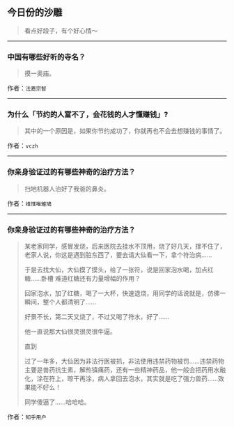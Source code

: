 ## 今日份的沙雕

> 看点好段子，有个好心情～


 
---

### 中国有哪些好听的寺名？

> 摸一奥庙。


作者：`法嘉宗智`

---

### 为什么「节约的人富不了，会花钱的人才懂赚钱」?

> 其中的一个原因是，如果你节约成功了，你就再也不会去想赚钱的事情了。


作者：`vczh`

---

### 你亲身验证过的有哪些神奇的治疗方法？

> 扫地机器人治好了我爸的鼻炎。


作者：`维惟唯維鳩`

---

### 你亲身验证过的有哪些神奇的治疗方法？

> 某老家同学，感冒发烧，后来医院去挂水不顶用，烧了好几天，撑不住了，老家人说，你这是遇到脏东西了，要去请大仙看一下，拿个符治病……
> 
> 于是去找大仙，大仙摸了摸头，给了一张符，说是回家泡水喝，加点红糖……卧槽 难道红糖还有力量增幅的作用？
> 
> 回家泡水，加了红糖，喝了一大杯，快速退烧，用同学的话说就是，仿佛一瞬间，整个人都清明了……
> 
> 好景不长，第二天又烧了，不过又喝了符水，好了……
> 
> 他一直说那大仙很灵很灵很牛逼。
> 
> 直到
> 
> 过了一年多，大仙因为非法行医被抓，非法使用违禁药物被罚……违禁药物主要是兽药抗生素，解热镇痛药，还有一些精神药品，他一般会把药用水融化，涂在符上，晾干再涂，病人拿回去泡水，其实就是吃了强力兽药……效果能不好么！
> 
> 同学傻逼了……哈哈哈。


作者：`知乎用户`